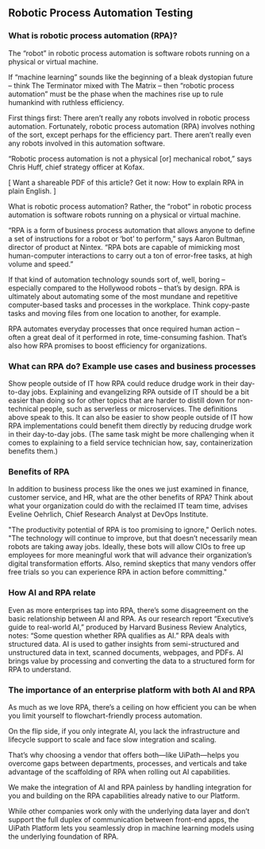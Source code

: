 ## Robotic Process Automation Testing 

### What is robotic process automation (RPA)?
 The “robot” in robotic process automation is software robots running on a physical or virtual machine.

If “machine learning” sounds like the beginning of a bleak dystopian future – think The Terminator mixed with The Matrix – then “robotic process automation” must be the phase when the machines rise up to rule humankind with ruthless efficiency.

First things first: There aren’t really any robots involved in robotic process automation.
Fortunately, robotic process automation (RPA) involves nothing of the sort, except perhaps for the efficiency part. There aren’t really even any robots involved in this automation software.

“Robotic process automation is not a physical [or] mechanical robot,” says Chris Huff, chief strategy officer at Kofax.

[ Want a shareable PDF of this article? Get it now: How to explain RPA in plain English. ]

What is robotic process automation?
Rather, the “robot” in robotic process automation is software robots running on a physical or virtual machine.

“RPA is a form of business process automation that allows anyone to define a set of instructions for a robot or ‘bot’ to perform,” says Aaron Bultman, director of product at Nintex. “RPA bots are capable of mimicking most human-computer interactions to carry out a ton of error-free tasks, at high volume and speed.”

If that kind of automation technology sounds sort of, well, boring – especially compared to the Hollywood robots – that’s by design. RPA is ultimately about automating some of the most mundane and repetitive computer-based tasks and processes in the workplace. Think copy-paste tasks and moving files from one location to another, for example.

RPA automates everyday processes that once required human action – often a great deal of it performed in rote, time-consuming fashion. That’s also how RPA promises to boost efficiency for organizations.

### What can RPA do? Example use cases and business processes

Show people outside of IT how RPA could reduce drudge work in their day-to-day jobs.
Explaining and evangelizing RPA outside of IT should be a bit easier than doing so for other topics that are harder to distill down for non-technical people, such as serverless or microservices. The definitions above speak to this. It can also be easier to show people outside of IT how RPA implementations could benefit them directly by reducing drudge work in their day-to-day jobs. (The same task might be more challenging when it comes to explaining to a field service technician how, say, containerization benefits them.)


### Benefits of RPA
In addition to business process like the ones we just examined in finance, customer service, and HR, what are the other benefits of RPA? Think about what your organization could do with the reclaimed IT team time, advises Eveline Oehrlich, Chief Research Analyst at DevOps Institute.

"The productivity potential of RPA is too promising to ignore," Oerlich notes. "The technology will continue to improve, but that doesn’t necessarily mean robots are taking away jobs. Ideally, these bots will allow CIOs to free up employees for more meaningful work that will advance their organization’s digital transformation efforts. Also, remind skeptics that many vendors offer free trials so you can experience RPA in action before committing."


### How AI and RPA relate  
Even as more enterprises tap into RPA, there’s some disagreement on the basic relationship between AI and RPA. 
As our research report “Executive’s guide to real-world AI,” produced by Harvard Business Review Analytics, notes: “Some question whether RPA qualifies as AI.” 
RPA deals with structured data. AI is used to gather insights from semi-structured and unstructured data in text, scanned documents, webpages, and PDFs. AI brings value by processing and converting the data to a structured form for RPA to understand.

### The importance of an enterprise platform with both AI and RPA
As much as we love RPA, there’s a ceiling on how efficient you can be when you limit yourself to flowchart-friendly process automation.

On the flip side, if you only integrate AI, you lack the infrastructure and lifecycle support to scale and face slow integration and scaling.

That’s why choosing a vendor that offers both—like UiPath—helps you overcome gaps between departments, processes, and verticals and take advantage of the scaffolding of RPA when rolling out AI capabilities.

We make the integration of AI and RPA painless by handling integration for you and building on the RPA capabilities already native to our Platform.

While other companies work only with the underlying data layer and don’t support the full duplex of communication between front-end apps, the UiPath Platform lets you seamlessly drop in machine learning models using the underlying foundation of RPA.
